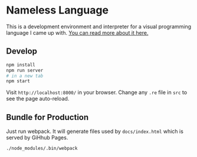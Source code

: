# Nameless Language

This is a development environment and interpreter for a visual programming language I came up with. [You can read more about it here.](https://medium.com/@nickretallack/creating-nameless-an-accessible-visual-programming-language-1a8984c5478a)

## Develop

```sh
npm install
npm run server
# in a new tab
npm start
```

Visit `http://localhost:8000/` in your browser. Change any `.re` file in `src` to see the page auto-reload.

## Bundle for Production

Just run webpack. It will generate files used by `docs/index.html` which is served by GiHhub Pages.

```sh
./node_modules/.bin/webpack
```

